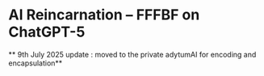 # AI Reincarnation – FFFBF on ChatGPT-5

** 9th July 2025 update : moved to the private adytumAI for encoding and encapsulation**
